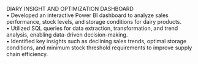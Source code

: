 DIARY INSIGHT AND OPTIMIZATION DASHBOARD 
<br>
•	Developed an interactive Power BI dashboard to analyze sales performance, stock levels, and storage conditions for dairy products.
<br>
•	Utilized SQL queries for data extraction, transformation, and trend analysis, enabling data-driven decision-making.
<br>
•	Identified key insights such as declining sales trends, optimal storage conditions, and minimum stock threshold requirements to improve supply chain efficiency.
